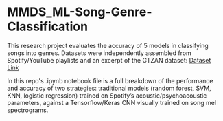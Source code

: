 # MMDS_ML-Song-Genre-Classification
This research project evaluates the accuracy of 5 models in classifying songs into genres. Datasets were independently assembled from Spotify/YouTube playlists and an excerpt of the GTZAN dataset: [Dataset Link](https://www.kaggle.com/datasets/andradaolteanu/gtzan-dataset-music-genre-classification)

In this repo's .ipynb notebook file is a full breakdown of the performance and accuracy of two strategies: traditional models (random forest, SVM, KNN, logistic regression) trained on Spotify’s acoustic/psychoacoustic parameters, against a Tensorflow/Keras CNN visually trained on song mel spectrograms.
